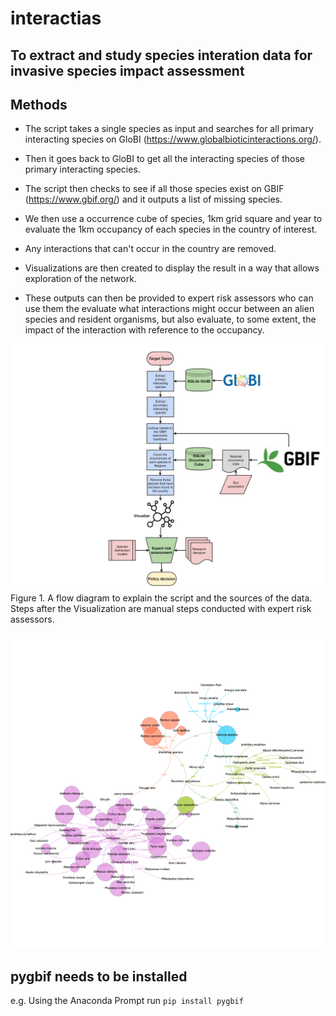 # interactias
## To extract and study species interation data for invasive species impact assessment

## Methods
* The script takes a single species as input and searches for all primary interacting species on GloBI (https://www.globalbioticinteractions.org/).
* Then it goes back to GloBI to get all the interacting species of those primary interacting species.
* The script then checks to see if all those species exist on GBIF (https://www.gbif.org/) and it outputs a list of missing species.
* We then use a occurrence cube of species, 1km grid square and year to evaluate the 1km occupancy of each species in the country of interest.
* Any interactions that can't occur in the country are removed.
* Visualizations are then created to display the result in a way that allows exploration of the network.

* These outputs can then be provided to expert risk assessors who can use them the evaluate what interactions might occur between an alien species and resident organisms, but also evaluate, to some extent, the impact of the interaction with reference to the occupancy.

![Diagram of the Interactias workflow](./images/interactias.png)
Figure 1. A flow diagram to explain the script and the sources of the data. Steps after the Visualization are manual steps conducted with expert risk assessors.

![An example created for *Rousettus aegyptiacus* and its interacting species were it to occur in Belgium](./images/Rousettusaegyptiacus.png)

## pygbif needs to be installed

e.g. Using the Anaconda Prompt run `pip install pygbif`
